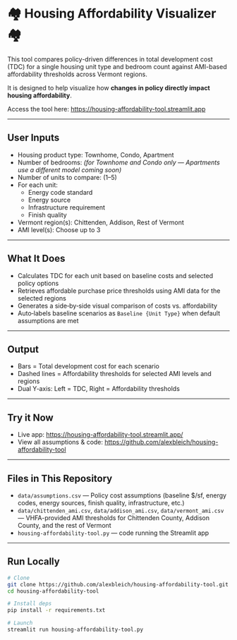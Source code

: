 # 🏘️ Housing Affordability Visualizer 🏘️

This tool compares policy-driven differences in total development cost (TDC) for a single housing unit type and bedroom count against AMI-based affordability thresholds across Vermont regions. 

It is designed to help visualize how **changes in policy directly impact housing affordability**.

Access the tool here: https://housing-affordability-tool.streamlit.app

---

## User Inputs
- Housing product type: Townhome, Condo, Apartment  
- Number of bedrooms: *(for Townhome and Condo only — Apartments use a different model coming soon)*  
- Number of units to compare: (1–5)  
- For each unit:
  - Energy code standard  
  - Energy source  
  - Infrastructure requirement  
  - Finish quality  
- Vermont region(s): Chittenden, Addison, Rest of Vermont  
- AMI level(s): Choose up to 3

---

## What It Does
- Calculates TDC for each unit based on baseline costs and selected policy options  
- Retrieves affordable purchase price thresholds using AMI data for the selected regions  
- Generates a side‑by‑side visual comparison of costs vs. affordability  
- Auto‑labels baseline scenarios as `Baseline {Unit Type}` when default assumptions are met

---

## Output
- Bars = Total development cost for each scenario  
- Dashed lines = Affordability thresholds for selected AMI levels and regions  
- Dual Y‑axis: Left = TDC, Right = Affordability thresholds

---

## Try it Now
- Live app: https://housing-affordability-tool.streamlit.app/  
- View all assumptions & code: https://github.com/alexbleich/housing-affordability-tool

---

## Files in This Repository
- `data/assumptions.csv` — Policy cost assumptions (baseline $/sf, energy codes, energy sources, finish quality, infrastructure, etc.)  
- `data/chittenden_ami.csv`, `data/addison_ami.csv`, `data/vermont_ami.csv` — VHFA-provided AMI thresholds for Chittenden County, Addison County, and the rest of Vermont  
- `housing-affordability-tool.py` — code running the Streamlit app

---

## Run Locally
```bash
# Clone
git clone https://github.com/alexbleich/housing-affordability-tool.git
cd housing-affordability-tool

# Install deps
pip install -r requirements.txt

# Launch
streamlit run housing-affordability-tool.py
